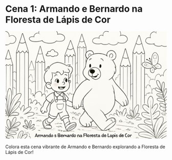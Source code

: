 # Cena 1: Armando e Bernardo na Floresta de Lápis de Cor

![Armando e Bernardo na Floresta de Lápis de Cor](../images/cena1_colorir.png)

Colora esta cena vibrante de Armando e Bernardo explorando a Floresta de Lápis de Cor!

